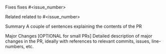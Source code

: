 Fixes
fixes #<issue_number>

Related
related to #<issue_number>

Summary
A couple of sentences explaining the contents of the PR

Major Changes
[OPTIONAL for small PRs] Detailed description of major changes in the PR, ideally with references to relevant commits, issues, line-numbers, etc.
